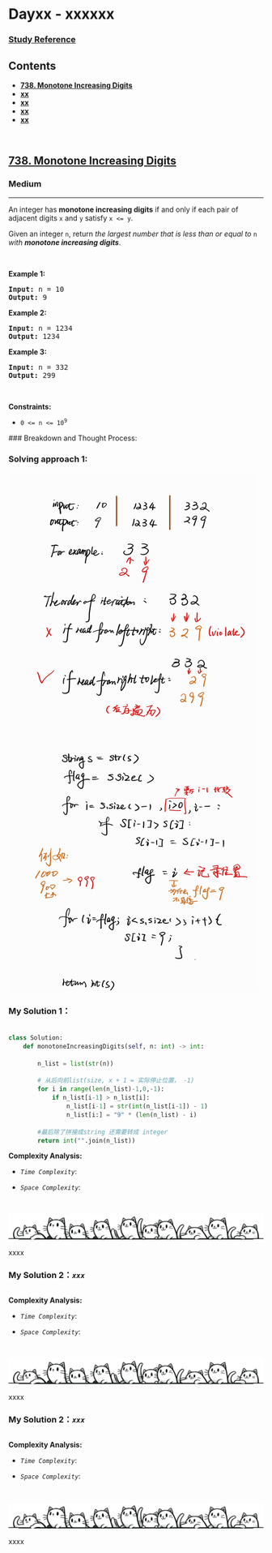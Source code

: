 # Dayxx - xxxxxx

### [Study Reference](https://programmercarl.com/0020.%E6%9C%89%E6%95%88%E7%9A%84%E6%8B%AC%E5%8F%B7.html)  

## Contents
* **[738. Monotone Increasing Digits](#738)**
* **[xx](#)**
* **[xx](#)**
* **[xx](#)**
* **[xx](#)**

<br>
<h2><a href="https://leetcode.com/problems/monotone-increasing-digits">738. Monotone Increasing Digits</a></h2><h3>Medium</h3><hr><p>An integer has <strong>monotone increasing digits</strong> if and only if each pair of adjacent digits <code>x</code> and <code>y</code> satisfy <code>x &lt;= y</code>.</p>

<p>Given an integer <code>n</code>, return <em>the largest number that is less than or equal to </em><code>n</code><em> with <strong>monotone increasing digits</strong></em>.</p>

<p>&nbsp;</p>
<p><strong class="example">Example 1:</strong></p>

<pre>
<strong>Input:</strong> n = 10
<strong>Output:</strong> 9
</pre>

<p><strong class="example">Example 2:</strong></p>

<pre>
<strong>Input:</strong> n = 1234
<strong>Output:</strong> 1234
</pre>

<p><strong class="example">Example 3:</strong></p>

<pre>
<strong>Input:</strong> n = 332
<strong>Output:</strong> 299
</pre>

<p>&nbsp;</p>
<p><strong>Constraints:</strong></p>

<ul>
	<li><code>0 &lt;= n &lt;= 10<sup>9</sup></code></li>
</ul>
### Breakdown and Thought Process:  
<br>

### Solving approach 1:


![Thought process - Q738](https://github.com/samuelusc/Algomuscle/blob/main/assets/Day37/Leetcode738-thought.jpg)



### My Solution 1：

  
```python

class Solution:
    def monotoneIncreasingDigits(self, n: int) -> int:
        
        n_list = list(str(n))
        
        # 从后向前list(size, x + 1 = 实际停止位置， -1)
        for i in range(len(n_list)-1,0,-1):
            if n_list[i-1] > n_list[i]:
                n_list[i-1] = str(int(n_list[i-1]) - 1)
                n_list[i:] = "9" * (len(n_list) - i)

        #最后除了拼接成string 还需要转成 integer
        return int("".join(n_list))
```


**Complexity Analysis:**  

- *`Time Complexity`*:<br>

  
- *`Space Complexity`*:<br>

<br>

![Dividing Line](https://github.com/samuelusc/Algomuscle/blob/main/assets/CatDividing.png)
<br>


xxxx




### My Solution 2：_`xxx`_  

  
```python


```


**Complexity Analysis:**  

- *`Time Complexity`*:<br>

  
- *`Space Complexity`*:<br>

<br>

![Dividing Line](https://github.com/samuelusc/Algomuscle/blob/main/assets/CatDividing.png)
<br>


xxxx



### My Solution 2：_`xxx`_  

  
```python


```


**Complexity Analysis:**  

- *`Time Complexity`*:<br>

  
- *`Space Complexity`*:<br>

<br>

![Dividing Line](https://github.com/samuelusc/Algomuscle/blob/main/assets/CatDividing.png)
<br>


xxxx



